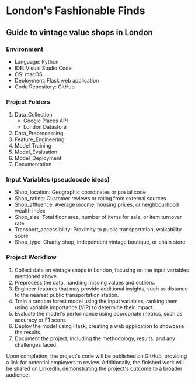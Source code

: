 # London's Fashionable Finds
## Guide to vintage value shops in London

### Environment
- Language: Python
- IDE: Visual Studio Code
- OS: macOS
- Deployment: Flask web application
- Code Repository: GitHub

### Project Folders
1. Data_Collection
    - Google Places API
    - London Datastore
2. Data_Preprocessing
3. Feature_Engineering
4. Model_Training
5. Model_Evaluation
6. Model_Deployment
7. Documentation

### Input Variables (pseudocode ideas)
- Shop_location: Geographic coordinates or postal code
- Shop_rating: Customer reviews or rating from external sources
- Shop_affluence: Average income, housing prices, or neighbourhood wealth index
- Shop_size: Total floor area, number of items for sale, or item turnover rate
- Transport_accessibility: Proximity to public transportation, walkability score
- Shop_type: Charity shop, independent vintage boutique, or chain store

### Project Workflow
1. Collect data on vintage shops in London, focusing on the input variables mentioned above.
2. Preprocess the data, handling missing values and outliers.
3. Engineer features that may provide additional insights, such as distance to the nearest public transportation station.
4. Train a random forest model using the input variables, ranking them using variable importance (VIP) to determine their impact.
5. Evaluate the model's performance using appropriate metrics, such as accuracy or F1 score.
6. Deploy the model using Flask, creating a web application to showcase the results.
7. Document the project, including the methodology, results, and any challenges faced.

Upon completion, the project's code will be published on GitHub, providing a link for potential employers to review. Additionally, the finished work will be shared on LinkedIn, demonstrating the project's outcome to a broader audience.


